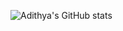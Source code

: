 
![Adithya's GitHub stats](https://github-readme-repo.vercel.app/api?username=adithya1770&theme=neon&show_icons=true)

<!---
adithya1770/adithya1770 is a ✨ special ✨ repository because its `README.md` (this file) appears on your GitHub profile.
You can click the Preview link to take a look at your changes.
--->
